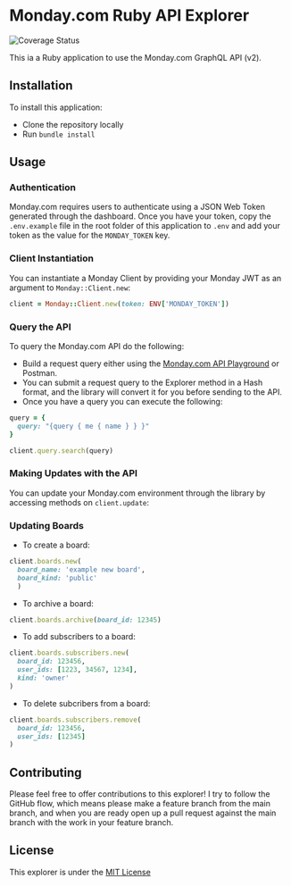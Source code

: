 # Monday.com Ruby API Explorer

![Coverage Status](https://github.com/bencgreenberg/monday_ruby_api_explorer/workflows/CI/badge.svg)

This ia a Ruby application to use the Monday.com GraphQL API (v2).

## Installation

To install this application:

* Clone the repository locally
* Run `bundle install`

## Usage

### Authentication

Monday.com requires users to authenticate using a JSON Web Token generated through the dashboard. Once you have your token, copy the `.env.example` file in the root folder of this application to `.env` and add your token as the value for the `MONDAY_TOKEN` key.

### Client Instantiation

You can instantiate a Monday Client by providing your Monday JWT as an argument to `Monday::Client.new`:

```ruby
client = Monday::Client.new(token: ENV['MONDAY_TOKEN'])
```

### Query the API

To query the Monday.com API do the following:

* Build a request query either using the [Monday.com API Playground](https://israelrb.monday.com/apps/playground) or Postman.
* You can submit a request query to the Explorer method in a Hash format, and the library will convert it for you before sending to the API.
* Once you have a query you can execute the following:

```ruby
query = {
  query: "{query { me { name } } }"
}

client.query.search(query)
```

### Making Updates with the API

You can update your Monday.com environment through the library by accessing methods on `client.update`:

### Updating Boards

* To create a board:

```ruby
client.boards.new(
  board_name: 'example new board',
  board_kind: 'public'
  )
```

* To archive a board:

```ruby
client.boards.archive(board_id: 12345)
```

* To add subscribers to a board:

```ruby
client.boards.subscribers.new(
  board_id: 123456,
  user_ids: [1223, 34567, 1234],
  kind: 'owner'
)
```

* To delete subcribers from a board:

```ruby
client.boards.subscribers.remove(
  board_id: 123456,
  user_ids: [12345]
)
```

## Contributing

Please feel free to offer contributions to this explorer! I try to follow the GitHub flow, which means please make a feature branch from the main branch, and when you are ready open up a pull request against the main branch with the work in your feature branch.

## License

This explorer is under the [MIT License](LICENSE.txt)
